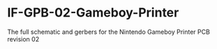 # IF-GPB-02-Gameboy-Printer
The full schematic and gerbers for the Nintendo Gameboy Printer PCB revision 02
